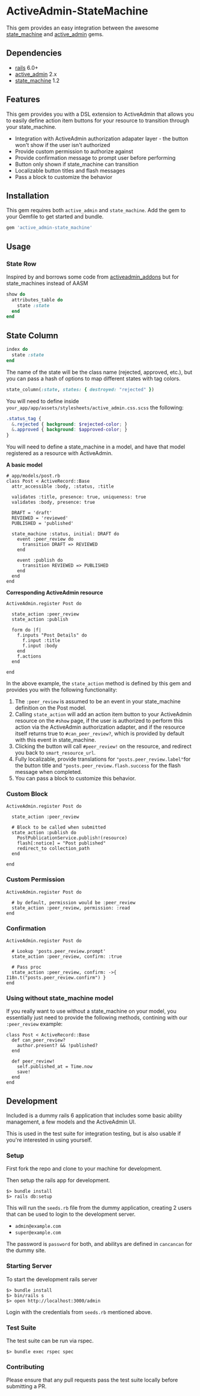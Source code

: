 # ActiveAdmin-StateMachine

This gem provides an easy integration between the awesome [state_machine](https://github.com/pluginaweek/state_machine) and [active_admin](https://github.com/activeadmin/activeadmin) gems.

## Dependencies
* [rails](https://github.com/rails/rails) 6.0+
* [active_admin](https://github.com/activeadmin/activeadmin) 2.x
* [state_machine](https://github.com/pluginaweek/state_machine) 1.2

## Features

This gem provides you with a DSL extension to ActiveAdmin that allows you to easily define action item buttons for your resource to transition through your state_machine.

* Integration with ActiveAdmin authorization adapater layer - the button won't show if the user isn't authorized
* Provide custom permission to authorize against
* Provide confirmation message to prompt user before performing
* Button only shown if state_machine can transition
* Localizable button titles and flash messages
* Pass a block to customize the behavior

## Installation

This gem requires both `active_admin` and `state_machine`.  Add the gem to your Gemfile to get started and bundle.

```ruby
gem 'active_admin-state_machine'
```

## Usage

### State Row
Inspired by and borrows some code from [activeadmin_addons](https://github.com/platanus/activeadmin_addons/blob/master/docs/aasm_integration.md) but for state_machines instead of AASM

```ruby
show do
  attributes_table do
    state :state
  end
end
```

## State Column

```ruby
index do
  state :state
end
```

The name of the state will be the class name (rejected, approved, etc.), but you can pass a hash of options to map different states with tag colors.

```ruby
state_column(:state, states: { destroyed: "rejected" })
```

You will need to define inside `your_app/app/assets/stylesheets/active_admin.css.scss` the following:

```scss
.status_tag {
  &.rejected { background: $rejected-color; }
  &.approved { background: $approved-color; }
}
```

You will need to define a state_machine in a model, and have that model registered as a resource with ActiveAdmin.

**A basic model**

```
# app/models/post.rb
class Post < ActiveRecord::Base
  attr_accessible :body, :status, :title

  validates :title, presence: true, uniqueness: true
  validates :body, presence: true

  DRAFT = 'draft'
  REVIEWED = 'reviewed'
  PUBLISHED = 'published'

  state_machine :status, initial: DRAFT do
    event :peer_review do
      transition DRAFT => REVIEWED
    end

    event :publish do
      transition REVIEWED => PUBLISHED
    end
  end
end
```

**Corresponding ActiveAdmin resource**

```
ActiveAdmin.register Post do

  state_action :peer_review
  state_action :publish

  form do |f|
    f.inputs "Post Details" do
      f.input :title
      f.input :body
    end
    f.actions
  end

end
```

In the above example, the `state_action` method is defined by this gem and provides you with the following functionality:

1. The `:peer_review` is assumed to be an event in your state_machine definition on the Post model.
2. Calling `state_action` will add an action item button to your ActiveAdmin resource on the `#show` page, if the user is authorized to perform this action via the ActiveAdmin authorization adapter, and if the resource itself returns true to `#can_peer_review?`, which is provided by default with this event in state_machine.
3. Clicking the button will call `#peer_review!` on the resource, and redirect you back to `smart_resource_url`.
4. Fully localizable, provide translations for `"posts.peer_review.label"`for the button title and `"posts.peer_review.flash.success` for the flash message when completed.
5. You can pass a block to customize this behavior.

### Custom Block

```
ActiveAdmin.register Post do

  state_action :peer_review

  # Block to be called when submitted
  state_action :publish do
    PostPublicationService.publish!(resource)
    flash[:notice] = "Post published"
    redirect_to collection_path
  end

end
```

### Custom Permission

```
ActiveAdmin.register Post do

  # by default, permission would be :peer_review
  state_action :peer_review, permission: :read
end
```

### Confirmation

```
ActiveAdmin.register Post do

  # Lookup 'posts.peer_review.prompt'
  state_action :peer_review, confirm: :true

  # Pass proc
  state_action :peer_review, confirm: ->{ I18n.t("posts.peer_review.confirm") }
end
```

### Using without state_machine model

If you really want to use without a state_machine on your model, you essentially just need to provide the following methods, contining with our `:peer_review` example:

```
class Post < ActiveRecord::Base
  def can_peer_review?
    author.present? && !published?
  end

  def peer_review!
    self.published_at = Time.now
    save!
  end
end
```

## Development
Included is a dummy rails 6 application that includes some basic ability management, a few models and the ActiveAdmin UI.

This is used in the test suite for integration testing, but is also usable if you're interested in using yourself.

### Setup
First fork the repo and clone to your machine for development.

Then setup the rails app for development.

```
$> bundle install
$> rails db:setup
```

This will run the `seeds.rb` file from the dummy application, creating 2 users that can be used to login to the development server.

- `admin@example.com`
- `super@example.com`

The password is `password` for both, and abilitys are defined in `cancancan` for the dummy site.

### Starting Server
To start the development rails server

```
$> bundle install
$> bin/rails s
$> open http://localhost:3000/admin
```

Login with the credentials from `seeds.rb` mentioned above.

### Test Suite
The test suite can be run via rspec.

```
$> bundle exec rspec spec
```

### Contributing
Please ensure that any pull requests pass the test suite locally before submitting a PR.
